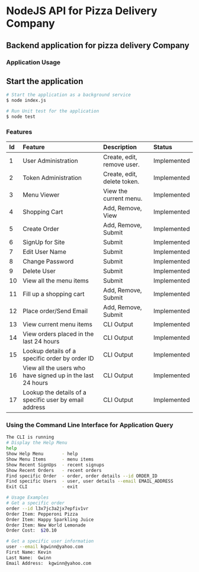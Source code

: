 # NodeJS API for Pizza Delivery Company
## Backend application for pizza delivery Company

### Application Usage

## Start the application

``` sh
# Start the application as a background service
$ node index.js
```

``` sh
# Run Unit test for the application
$ node test
```

### Features

| Id  | Feature                                                   | Description                 | Status      |
| :-  | :-----------------------                                  | :-------------------------- | :---------- |
| 1   | User Administration                                       | Create, edit, remove user.  | Implemented |
| 2   | Token Administration                                      | Create, edit, delete token. | Implemented |
| 3   | Menu Viewer                                               | View the current menu.      | Implemented |
| 4   | Shopping Cart                                             | Add, Remove, View           | Implemented |
| 5   | Create Order                                              | Add, Remove, Submit         | Implemented |
| 6   | SignUp for Site                                           | Submit                      | Implemented |
| 7   | Edit User Name                                            | Submit                      | Implemented |
| 8   | Change Password                                           | Submit                      | Implemented |
| 9   | Delete User                                               | Submit                      | Implemented |
| 10  | View all the menu items                                   | Submit                      | Implemented |
| 11  | Fill up a shopping cart                                   | Add, Remove, Submit         | Implemented |
| 12  | Place order/Send Email                                    | Add, Remove, Submit         | Implemented |
| 13  | View current menu items                                   | CLI Output                  | Implemented |
| 14  | View orders placed in the last 24 hours                   | CLI Output                  | Implemented |
| 15  | Lookup details of a specific order by order ID            | CLI Output                  | Implemented |
| 16  | View all the users who have signed up in the last 24 hours| CLI Output                  | Implemented |
| 17  | Lookup the details of a specific user by email address    | CLI Output                  | Implemented |


### Using the Command Line Interface for Application Query
``` sh
The CLI is running
# Display the Help Menu
help
Show Help Menu       - help
Show Menu Items      - menu items
Show Recent SignUps  - recent signups
Show Recent Orders   - recent orders
Find specific Order  - order, order details --id ORDER_ID
Find specific Users  - user, user details --email EMAIL_ADDRESS
Exit CLI             - exit

# Usage Examples
# Get a specific order
order --id l3x7jc3a2jx7epfiv1vr
Order Item:	Pepperoni Pizza
Order Item:	Happy Sparkling Juice
Order Item:	New World Lemonade
Order Cost:	 $20.10

# Get a specific user information
user --email kgwinn@yahoo.com
First Name:	Kevin
Last Name:	Gwinn
Email Address:	kgwinn@yahoo.com

```
